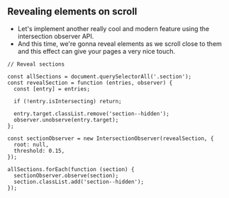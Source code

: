 ## Revealing elements on scroll

- Let's implement another really cool and modern feature using the intersection observer API.
- And this time, we're gonna reveal elements as we scroll close to them and this effect can give your pages a very nice touch.
```
// Reveal sections

const allSections = document.querySelectorAll('.section');
const revealSection = function (entries, observer) {
  const [entry] = entries;

  if (!entry.isIntersecting) return;

  entry.target.classList.remove('section--hidden');
  observer.unobserve(entry.target);
};

const sectionObserver = new IntersectionObserver(revealSection, {
  root: null,
  threshold: 0.15,
});

allSections.forEach(function (section) {
  sectionObserver.observe(section);
  section.classList.add('section--hidden');
});
```
